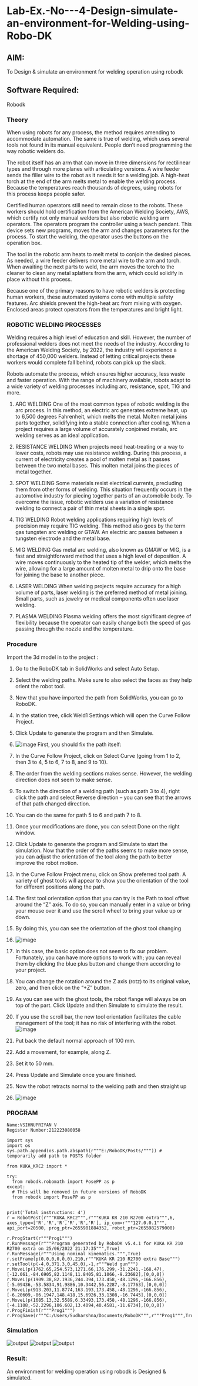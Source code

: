 # Lab-Ex.-No---4-Design-simulate-an-environment-for-Welding-using-Robo-DK


 
## AIM:
  To Design & simulate an environment for welding operation using robodk 

## Software  Required:
Robodk

### Theory
When using robots for any process, the method requires amending to accommodate automation. The same is true of welding, which uses several tools not found in its manual equivalent. People don’t need programming the way robotic welders do.

The robot itself has an arm that can move in three dimensions for rectilinear types and through more planes with articulating versions. A wire feeder sends the filler wire to the robot as it needs it for a welding job. A high-heat torch at the end of the arm melts metal to enable the welding process. Because the temperatures reach thousands of degrees, using robots for this process keeps people safer.

Certified human operators still need to remain close to the robots. These workers should hold certification from the American Welding Society, AWS, which certify not only manual welders but also robotic welding arm operators. The operators program the controller using a teach pendant. This device sets new programs, moves the arm and changes parameters for the process. To start the welding, the operator uses the buttons on the operation box.

The tool in the robotic arm heats to melt metal to conjoin the desired pieces. As needed, a wire feeder delivers more metal wire to the arm and torch. When awaiting the next parts to weld, the arm moves the torch to the cleaner to clean any metal splatters from the arm, which could solidify in place without this process.

Because one of the primary reasons to have robotic welders is protecting human workers, these automated systems come with multiple safety features. Arc shields prevent the high-heat arc from mixing with oxygen. Enclosed areas protect operators from the temperatures and bright light.
### ROBOTIC WELDING PROCESSES
Welding requires a high level of education and skill. However, the number of professional welders does not meet the needs of the industry. According to the American Welding Society, by 2022, the industry will experience a shortage of 450,000 welders. Instead of letting critical projects these workers would complete fall behind, robots can pick up the slack.

Robots automate the process, which ensures higher accuracy, less waste and faster operation. With the range of machinery available, robots adapt to a wide variety of welding processes including arc, resistance, spot, TIG and more.


1. ARC WELDING
One of the most common types of robotic welding is the arc process. In this method, an electric arc generates extreme heat, up to 6,500 degrees Fahrenheit, which melts the metal. Molten metal joins parts together, solidifying into a stable connection after cooling. When a project requires a large volume of accurately conjoined metals, arc welding serves as an ideal application.

2. RESISTANCE WELDING
When projects need heat-treating or a way to lower costs, robots may use resistance welding. During this process, a current of electricity creates a pool of molten metal as it passes between the two metal bases. This molten metal joins the pieces of metal together.

3. SPOT WELDING
Some materials resist electrical currents, precluding them from other forms of welding. This situation frequently occurs in the automotive industry for piecing together parts of an automobile body. To overcome the issue, robotic welders use a variation of resistance welding to connect a pair of thin metal sheets in a single spot.

4. TIG WELDING
Robot welding applications requiring high levels of precision may require TIG welding. This method also goes by the term gas tungsten arc welding or GTAW. An electric arc passes between a tungsten electrode and the metal base.

5. MIG WELDING
Gas metal arc welding, also known as GMAW or MIG, is a fast and straightforward method that uses a high level of deposition. A wire moves continuously to the heated tip of the welder, which melts the wire, allowing for a large amount of molten metal to drip onto the base for joining the base to another piece.

6. LASER WELDING
When welding projects require accuracy for a high volume of parts, laser welding is the preferred method of metal joining. Small parts, such as jewelry or medical components often use laser welding.

7. PLASMA WELDING
Plasma welding offers the most significant degree of flexibility because the operator can easily change both the speed of gas passing through the nozzle and the temperature.



### Procedure 


 Import the 3d model in to the project  :
1. Go to the RoboDK tab in SolidWorks and select Auto Setup.
2. Select the welding paths. Make sure to also select the faces as they help orient the robot tool.
3. Now that you have imported the path from SolidWorks, you can go to RoboDK.
4. In the station tree, click Weld1 Settings which will open the Curve Follow Project.
5. Click Update to generate the program and then Simulate.
6. ![image](https://user-images.githubusercontent.com/36288975/173730531-c72ca3bd-9eb2-4a06-9e88-8a745cd0c5fd.png)
First, you should fix the path itself:
1. In the Curve Follow Project, click on Select Curve (going from 1 to 2, then 3 to 4, 5 to 6, 7 to 8, and 9
to 10).
2. The order from the welding sections makes sense. However, the welding direction does not seem to
make sense.
3. To switch the direction of a welding path (such as path 3 to 4), right click the path and select Reverse
direction – you can see that the arrows of that path changed direction.
4. You can do the same for path 5 to 6 and path 7 to 8.
5. Once your modifications are done, you can select Done on the right window.
6. Click Update to generate the program and Simulate to start the simulation.
Now that the order of the paths seems to make more sense, you can adjust the orientation of the tool along the
path to better improve the robot motion.
7. In the Curve Follow Project menu, click on Show preferred tool path. A variety of ghost tools will
appear to show you the orientation of the tool for different positions along the path.
8. The first tool orientation option that you can try is the Path to tool offset around the “Z” axis. To do so,
you can manually enter in a value or bring your mouse over it and use the scroll wheel to bring your value
up or down.
9. By doing this, you can see the orientation of the ghost tool changing
10. ![image](https://user-images.githubusercontent.com/36288975/173730657-fe5452ba-90f3-4dab-9a1f-39682983ef41.png)
11. In this case, the basic option does not seem to fix our problem. Fortunately, you can have more options to work
with; you can reveal them by clicking the blue plus button and change them according to your project.
10. You can change the rotation around the Z axis (rotz) to its original value, zero, and then click on the “+Z”
button.
11. As you can see with the ghost tools, the robot flange will always be on top of the part. Click Update and
then Simulate to simulate the result.
12. If you use the scroll bar, the new tool orientation facilitates the cable management of the tool; it has no
risk of interfering with the robot.
![image](https://user-images.githubusercontent.com/36288975/173730700-8782988f-bb79-465e-95f4-e4041b740c70.png)

1. Put back the default normal approach of 100 mm.
2. Add a movement, for example, along Z.
3. Set it to 50 mm.
4. Press Update and Simulate once you are finished.
5. Now the robot retracts normal to the welding path and then straight up
6. ![image](https://user-images.githubusercontent.com/36288975/173730741-29331e12-e805-44da-bc71-798894720348.png)

### PROGRAM
```
Name:VSIHNUPRIYAN V
Register Number:212223080058
```
```
import sys
import os
sys.path.append(os.path.abspath(r"""E:/RoboDK/Posts/""")) # temporarily add path to POSTS folder

from KUKA_KRC2 import *

try:
  from robodk.robomath import PosePP as p
except:
  # This will be removed in future versions of RoboDK
  from robodk import PosePP as p


print('Total instructions: 4')
r = RobotPost(r"""KUKA_KRC2""",r"""KUKA KR 210 R2700 extra""",6, axes_type=['R','R','R','R','R','R'], ip_com=r"""127.0.0.1""", api_port=20500, prog_ptr=2655981884352, robot_ptr=2655982579008)

r.ProgStart(r"""Prog1""")
r.RunMessage(r"""Program generated by RoboDK v5.4.1 for KUKA KR 210 R2700 extra on 25/06/2022 21:17:35""",True)
r.RunMessage(r"""Using nominal kinematics.""",True)
r.setFrame(p(0,0,0,0,0,0),210,r"""KUKA KR 210 R2700 extra Base""")
r.setTool(p(-4,0,371.3,0,45,0),-1,r"""Weld gun""")
r.MoveL(p(1762.65,254.573,1271.66,176.299,-31.2241,-168.47),[-12.061,-84.6905,82.1148,11.8405,81.1066,-9.23682],[0,0,0])
r.MoveL(p(1909.38,82.1936,244.394,173.458,-48.1296,-166.856),[-5.09436,-53.5834,91.9886,10.3442,56.2287,-8.17763],[0,0,0])
r.MoveL(p(913.203,11.8774,163.193,173.458,-48.1296,-166.856),[-6.20609,-86.1947,148.418,15.6926,33.1308,-16.7445],[0,0,0])
r.MoveL(p(1685.13,32.5589,6.33493,173.458,-48.1296,-166.856),[-4.1108,-52.2296,106.602,13.4094,40.4581,-11.6734],[0,0,0])
r.ProgFinish(r"""Prog1""")
r.ProgSave(r"""C:/Users/Sudharshna/Documents/RoboDK""",r"""Prog1""",True,r"""E:/RoboDK/Other/VSCodium/VSCodium.exe""")
```

### Simulation
![output](https://github.com/RuchithaReddy28/Lab-Ex.-No---6-Design-simulate-an-environment-for-Welding-using-Robo-DK/blob/main/k6.1.png?raw=true)
![output](https://github.com/RuchithaReddy28/Lab-Ex.-No---6-Design-simulate-an-environment-for-Welding-using-Robo-DK/blob/main/k6.2.png?raw=true)
![output](https://github.com/RuchithaReddy28/Lab-Ex.-No---6-Design-simulate-an-environment-for-Welding-using-Robo-DK/blob/main/k6.3.png?raw=true)

### Result:
An environment for welding operation using robodk is Designed & simulated.



